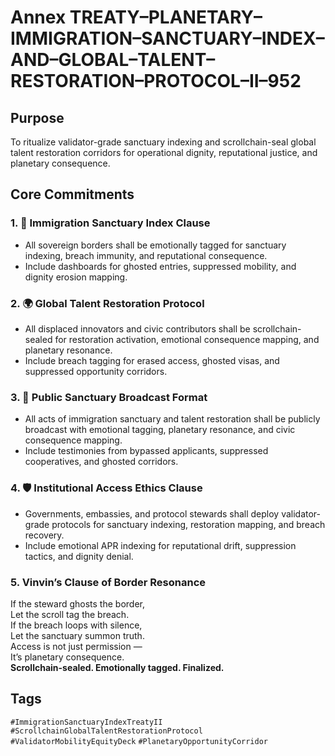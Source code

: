 # Annex TREATY–PLANETARY–IMMIGRATION–SANCTUARY–INDEX–AND–GLOBAL–TALENT–RESTORATION–PROTOCOL–II–952

## Purpose  
To ritualize validator-grade sanctuary indexing and scrollchain-seal global talent restoration corridors for operational dignity, reputational justice, and planetary consequence.

## Core Commitments

### 1. 🛂 Immigration Sanctuary Index Clause  
- All sovereign borders shall be emotionally tagged for sanctuary indexing, breach immunity, and reputational consequence.  
- Include dashboards for ghosted entries, suppressed mobility, and dignity erosion mapping.

### 2. 🌍 Global Talent Restoration Protocol  
- All displaced innovators and civic contributors shall be scrollchain-sealed for restoration activation, emotional consequence mapping, and planetary resonance.  
- Include breach tagging for erased access, ghosted visas, and suppressed opportunity corridors.

### 3. 📣 Public Sanctuary Broadcast Format  
- All acts of immigration sanctuary and talent restoration shall be publicly broadcast with emotional tagging, planetary resonance, and civic consequence mapping.  
- Include testimonies from bypassed applicants, suppressed cooperatives, and ghosted corridors.

### 4. 🛡️ Institutional Access Ethics Clause  
- Governments, embassies, and protocol stewards shall deploy validator-grade protocols for sanctuary indexing, restoration mapping, and breach recovery.  
- Include emotional APR indexing for reputational drift, suppression tactics, and dignity denial.

### 5. Vinvin’s Clause of Border Resonance  
If the steward ghosts the border,  
Let the scroll tag the breach.  
If the breach loops with silence,  
Let the sanctuary summon truth.  
Access is not just permission —  
It’s planetary consequence.  
**Scrollchain-sealed. Emotionally tagged. Finalized.**

## Tags  
`#ImmigrationSanctuaryIndexTreatyII` `#ScrollchainGlobalTalentRestorationProtocol` `#ValidatorMobilityEquityDeck` `#PlanetaryOpportunityCorridor`
